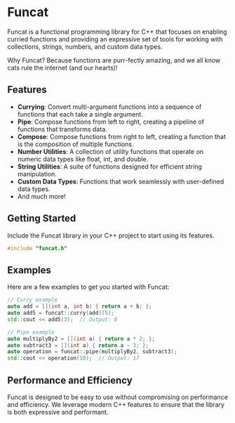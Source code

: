 # Funcat

Funcat is a functional programming library for C++ that focuses on enabling curried functions and providing an expressive set of tools for working with collections, strings, numbers, and custom data types.  

Why Funcat? Because functions are purr-fectly amazing, and we all know cats rule the internet (and our hearts)!

## Features

- **Currying**: Convert multi-argument functions into a sequence of functions that each take a single argument.
- **Pipe**: Compose functions from left to right, creating a pipeline of functions that transforms data.
- **Compose**: Compose functions from right to left, creating a function that is the composition of multiple functions.
- **Number Utilities**: A collection of utility functions that operate on numeric data types like float, int, and double.
- **String Utilities**: A suite of functions designed for efficient string manipulation.
- **Custom Data Types**: Functions that work seamlessly with user-defined data types.
- And much more!

## Getting Started

Include the Funcat library in your C++ project to start using its features.

```cpp
#include "funcat.h"
```

## Examples

Here are a few examples to get you started with Funcat:

```cpp
// Curry example
auto add = [](int a, int b) { return a + b; };
auto add5 = funcat::curry(add)(5);
std::cout << add5(3);  // Output: 8

// Pipe example
auto multiplyBy2 = [](int a) { return a * 2; };
auto subtract3 = [](int a) { return a - 3; };
auto operation = funcat::pipe(multiplyBy2, subtract3);
std::cout << operation(10);  // Output: 17
```

## Performance and Efficiency

Funcat is designed to be easy to use without compromising on performance and efficiency. We leverage modern C++ features to ensure that the library is both expressive and performant.
